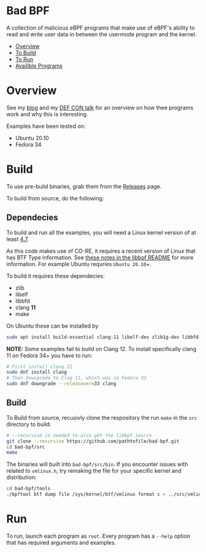 # Bad BPF
A collection of malicious eBPF programs that make use of eBPF's ability to
read and write user data in between the usermode program and the kernel.

- [Overview](#Overview)
- [To Build](#Build)
- [To Run](#Run)
- [Availible Programs](#Programs)


# Overview
See my [blog](https://blog.tofile.dev/2021/08/01/bad-bpf.html) and my [DEF CON talk](https://defcon.org/html/defcon-29/dc-29-speakers.html#path) for an overview on how thee programs work and why this is interesting.

Examples have been tested on:
- Ubuntu 20.10
- Fedora 34

# Build
To use pre-build binaries, grab them from the [Releases](https://github.com/pathtofile/bad-bpf/releases) page.

To build from source, do the following:

## Dependecies
To build and run all the examples, you will need a Linux kernel version of at least [4.7](https://github.com/iovisor/bcc/blob/master/docs/kernel-versions.md).

As this code makes use of CO-RE, it requires a recent version of Linux that has BTF Type information.
See [these notes in the libbpf README](https://github.com/libbpf/libbpf/tree/master#bpf-co-re-compile-once--run-everywhere)
for more information. For example Ubuntu requries `Ubuntu 20.10`+.

To build it requires these dependecies:
- zlib
- libelf
- libbfd
- clang **11**
- make

On Ubuntu these can be installed by
```bash
sudo apt install build-essential clang-11 libelf-dev zlib1g-dev libbfd-dev libcap-dev linux-tools-common linux-tools-generic
```

**NOTE:** Some examples fail to build on Clang 12. To install specifically clang 11 on Fedora 34+ you have to run:
```bash
# First install clang 12
sudo dnf install clang
# Then downgrade to Clag 11, which was in Fedora 33
sudo dnf downgrade --releasever=33 clang
```

## Build
To Build from source, recusivly clone the respository the run `make` in the `src` directory to build:
```bash
# --recursive is needed to also get the libbpf source
git clone --recursive https://github.com/pathtofile/bad-bpf.git
cd bad-bpf/src
make
```
The binaries will built into `bad-bpf/src/bin`. If you encounter issues with related to `vmlinux.h`,
try remaking the file for your specific kernel and distribution:
```bash
cd bad-bpf/tools
./bpftool btf dump file /sys/kernel/btf/vmlinux format c > ../src/vmlinux.h
```

# Run
To run, launch each program as `root`. Every program has a `--help` option
that has required arguments and examples.

